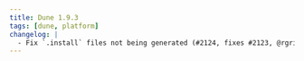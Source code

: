```yaml
---
title: Dune 1.9.3
tags: [dune, platform]
changelog: |
  - Fix `.install` files not being generated (#2124, fixes #2123, @rgrinberg)
---
```

